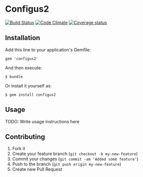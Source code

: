 # Configus2

[![Build Status](https://secure.travis-ci.org/av-ast/configus2.png)](http://travis-ci.org/av-ast/configus2)
[![Code Climate](https://codeclimate.com/badge.png)](https://codeclimate.com/github/av-ast/configus2)
[![Coverage status](https://coveralls.io/repos/av-ast/configus2/badge.png?branch=master)](https://coveralls.io/r/av-ast/configus2)

## Installation

Add this line to your application's Gemfile:

    gem 'configus2'

And then execute:

    $ bundle

Or install it yourself as:

    $ gem install configus2

## Usage

TODO: Write usage instructions here

## Contributing

1. Fork it
2. Create your feature branch (`git checkout -b my-new-feature`)
3. Commit your changes (`git commit -am 'Added some feature'`)
4. Push to the branch (`git push origin my-new-feature`)
5. Create new Pull Request
